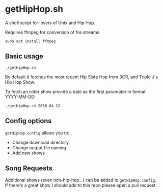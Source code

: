 # getHipHop.sh
A shell script for lovers of Unix and Hip Hop.  

Requires ffmpeg for conversion of file streams.

`sudo apt install ffmpeg`

## Basic usage
`./getHipHop.sh`

By default it fetches the most recent Hip Sista Hop from 3CR, and Triple J's Hip Hop Show.

To fetch an older show provide a date as the first paramater in format YYYY-MM-DD:

`./getHipHop.sh 2018-04-12`

## Config options
`getHipHop.config` allows you to:
- Change download directory
- Change output file naming
- Add new shows

## Song Requests
Additional shows (even non-hip-hop...) can be added to `getHipHop.config`. If there's a great show I should add to this repo please open a pull request.
